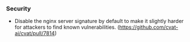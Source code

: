 ### Security

- Disable the nginx server signature by default to make it slightly harder for attackers to find known vulnerabilities. (<https://github.com/cvat-ai/cvat/pull/7814>)
